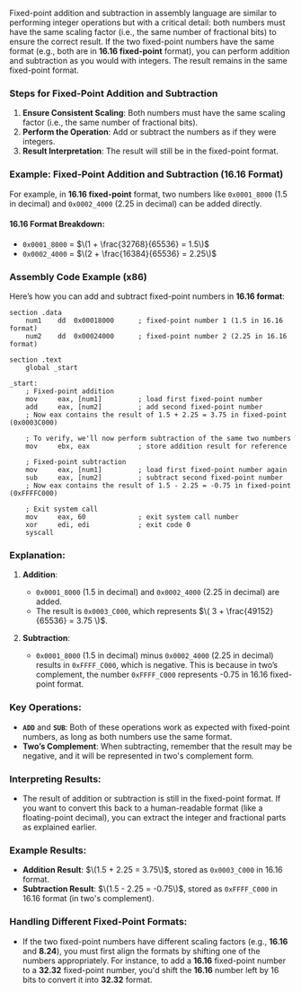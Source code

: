 Fixed-point addition and subtraction in assembly language are similar to performing integer operations but with a critical detail: both numbers must have the same scaling factor (i.e., the same number of fractional bits) to ensure the correct result. If the two fixed-point numbers have the same format (e.g., both are in **16.16 fixed-point** format), you can perform addition and subtraction as you would with integers. The result remains in the same fixed-point format.

### Steps for Fixed-Point Addition and Subtraction

1. **Ensure Consistent Scaling**: Both numbers must have the same scaling factor (i.e., the same number of fractional bits).
2. **Perform the Operation**: Add or subtract the numbers as if they were integers.
3. **Result Interpretation**: The result will still be in the fixed-point format.

### Example: Fixed-Point Addition and Subtraction (16.16 Format)

For example, in **16.16 fixed-point** format, two numbers like `0x0001_8000` (1.5 in decimal) and `0x0002_4000` (2.25 in decimal) can be added directly.

#### 16.16 Format Breakdown:
- `0x0001_8000` = $\(1 + \frac{32768}{65536} = 1.5\)$
- `0x0002_4000` = $\(2 + \frac{16384}{65536} = 2.25\)$

### Assembly Code Example (x86)

Here’s how you can add and subtract fixed-point numbers in **16.16 format**:

```assembly
section .data
    num1    dd  0x00018000      ; fixed-point number 1 (1.5 in 16.16 format)
    num2    dd  0x00024000      ; fixed-point number 2 (2.25 in 16.16 format)

section .text
    global _start

_start:
    ; Fixed-point addition
    mov     eax, [num1]         ; load first fixed-point number
    add     eax, [num2]         ; add second fixed-point number
    ; Now eax contains the result of 1.5 + 2.25 = 3.75 in fixed-point (0x0003C000)
    
    ; To verify, we'll now perform subtraction of the same two numbers
    mov     ebx, eax            ; store addition result for reference

    ; Fixed-point subtraction
    mov     eax, [num1]         ; load first fixed-point number again
    sub     eax, [num2]         ; subtract second fixed-point number
    ; Now eax contains the result of 1.5 - 2.25 = -0.75 in fixed-point (0xFFFFC000)
    
    ; Exit system call
    mov     eax, 60             ; exit system call number
    xor     edi, edi            ; exit code 0
    syscall
```

### Explanation:
1. **Addition**:
   - `0x0001_8000` (1.5 in decimal) and `0x0002_4000` (2.25 in decimal) are added.
   - The result is `0x0003_C000`, which represents $\( 3 + \frac{49152}{65536} = 3.75 \)$.

2. **Subtraction**:
   - `0x0001_8000` (1.5 in decimal) minus `0x0002_4000` (2.25 in decimal) results in `0xFFFF_C000`, which is negative. This is because in two’s complement, the number `0xFFFF_C000` represents -0.75 in 16.16 fixed-point format.

### Key Operations:
- **`ADD`** and **`SUB`**: Both of these operations work as expected with fixed-point numbers, as long as both numbers use the same format.
- **Two’s Complement**: When subtracting, remember that the result may be negative, and it will be represented in two's complement form.

### Interpreting Results:
- The result of addition or subtraction is still in the fixed-point format. If you want to convert this back to a human-readable format (like a floating-point decimal), you can extract the integer and fractional parts as explained earlier.
  
### Example Results:
- **Addition Result**: $\(1.5 + 2.25 = 3.75\)$, stored as `0x0003_C000` in 16.16 format.
- **Subtraction Result**: $\(1.5 - 2.25 = -0.75\)$, stored as `0xFFFF_C000` in 16.16 format (in two's complement).

### Handling Different Fixed-Point Formats:
- If the two fixed-point numbers have different scaling factors (e.g., **16.16** and **8.24**), you must first align the formats by shifting one of the numbers appropriately. For instance, to add a **16.16** fixed-point number to a **32.32** fixed-point number, you'd shift the **16.16** number left by 16 bits to convert it into **32.32** format.

